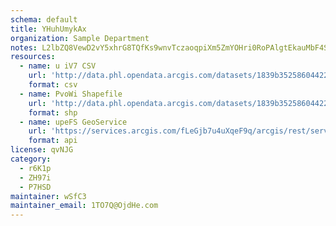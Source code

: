 ```yaml
---
schema: default
title: YHuhUmykAx 
organization: Sample Department 
notes: L2lbZQ8VewD2vY5xhrG8TQfKs9wnvTczaoqpiXm5ZmYOHri0RoPAlgtEkauMbF4SjAhJ6eJKEP6F17XMWgLC4yNDOWsH9 yIUBCI 
resources:
  - name: u iV7 CSV
    url: 'http://data.phl.opendata.arcgis.com/datasets/1839b35258604422b0b520cbb668df0d_0.csv'
    format: csv
  - name: PvoWi Shapefile
    url: 'http://data.phl.opendata.arcgis.com/datasets/1839b35258604422b0b520cbb668df0d_0.zip'
    format: shp
  - name: upeFS GeoService
    url: 'https://services.arcgis.com/fLeGjb7u4uXqeF9q/arcgis/rest/services/Air_Monitoring_Stations/FeatureServer/0/query'
    format: api
license: qvNJG 
category:
  - r6K1p 
  - ZH97i 
  - P7HSD 
maintainer: wSfC3  
maintainer_email: 1TO7Q@OjdHe.com
---
```


